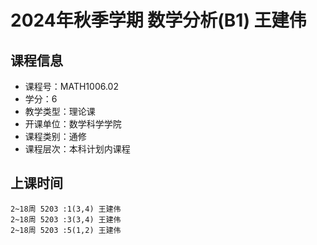 # 2024年秋季学期 数学分析(B1) 王建伟






## 课程信息

- 课程号：MATH1006.02
- 学分：6
- 教学类型：理论课
- 开课单位：数学科学学院
- 课程类别：通修
- 课程层次：本科计划内课程

## 上课时间

```
2~18周 5203 :1(3,4) 王建伟
2~18周 5203 :3(3,4) 王建伟
2~18周 5203 :5(1,2) 王建伟
```

